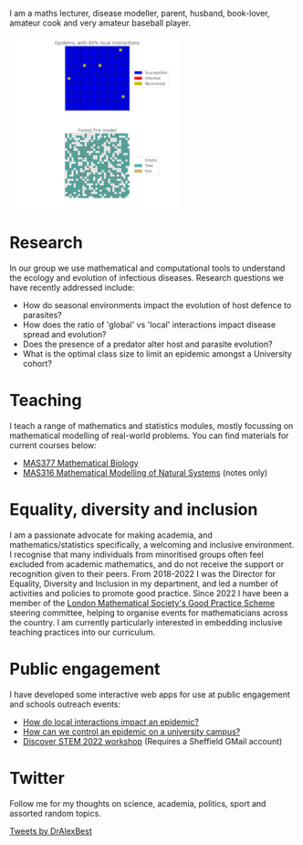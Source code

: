 I am a maths lecturer, disease modeller, parent, husband, book-lover, amateur cook and very amateur baseball player.

<p float="middle">
  <img src="docs/assets/spatial.gif" height="150" />
  <img src="docs/assets/forestfire.gif" height="150" /> 
</p>

# Research

In our group we use mathematical and computational tools to understand the ecology and evolution of infectious diseases. Research questions we have recently addressed include:

* How do seasonal environments impact the evolution of host defence to parasites?
* How does the ratio of 'global' vs 'local' interactions impact disease spread and evolution?
* Does the presence of a predator alter host and parasite evolution?
* What is the optimal class size to limit an epidemic amongst a University cohort?

# Teaching

I teach a range of mathematics and statistics modules, mostly focussing on mathematical modelling of real-world problems. You can find materials for current courses below:

* [MAS377 Mathematical Biology](/mas377/)
* [MAS316 Mathematical Modelling of Natural Systems](/mas316notes) (notes only)

# Equality, diversity and inclusion

I am a passionate advocate for making academia, and mathematics/statistics specifically, a welcoming and inclusive environment. I recognise that many individuals from minoritised groups often feel excluded from academic mathematics, and do not receive the support or recognition given to their peers. From 2018-2022 I was the Director for Equality, Diversity and Inclusion in my department, and led a number of activities and policies to promote good practice. Since 2022 I have been a member of the [London Mathematical Society's Good Practice Scheme](https://www.lms.ac.uk/women/good-practice-scheme) steering committee, helping to organise events for mathematicians across the country. I am currently particularly interested in embedding inclusive teaching practices into our curriculum.

# Public engagement

I have developed some interactive web apps for use at public engagement and schools outreach events:

* [How do local interactions impact an epidemic?](https://bit.ly/local_epi)
* [How can we control an epidemic on a university campus?](https://bit.ly/epi_uni_app)
* [Discover STEM 2022 workshop](https://colab.research.google.com/drive/1qwQCiG0zUrQxmKWLenDXY_QQGN4SL6gi#scrollTo=fQhNbobhg7QC) (Requires a Sheffield GMail account)

# Twitter

Follow me for my thoughts on science, academia, politics, sport and assorted random topics.

<a class="twitter-timeline" data-width="300" data-height="500" href="https://twitter.com/DrAlexBest?ref_src=twsrc%5Etfw">Tweets by DrAlexBest</a> <script async src="https://platform.twitter.com/widgets.js" charset="utf-8"></script> 
